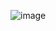 ![image](https://user-images.githubusercontent.com/69143434/144711226-45ecc002-8cb5-49c5-9092-4fc4baea3e64.png)

